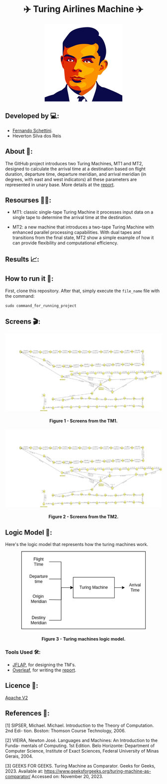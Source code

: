 <h1 align="center">✈️ Turing Airlines Machine ✈️</h1>

<div align="center">
	<a href="link_for_webite">
	<img height = "250em" src = "./assets/turing_icon.png" />
    </a>
</div>

## Developed by 💻:

- [Fernando Schettini](https://linktr.ee/fernandoschett).
- Heverton Silva dos Reis

## About 🤔:

The GitHub project introduces two Turing Machines, MT1 and MT2, designed to calculate the arrival time at a destination based on flight duration, departure time, departure meridian, and arrival meridian (in degrees, with east and west indicators) all these parameters are represented in unary base. More details at the [report](https://github.com/FernandoSchett/turing_machine/blob/main/tm_dev_report_and_docs.pdf).

## Resourses 🧑‍🔬:

- MT1: classic single-tape Turing Machine it processes input data on a single tape to determine the arrival time at the destination.

- MT2: a new machine that introduces a two-tape Turing Machine with enhanced parallel processing capabilities. With dual tapes and transitions from the final state, MT2 show a simple example of how it can provide flexibility and computational efficiency.

## Results 📈:

## How to run it 🏃:

First, clone this repository. After that, simply execute the ```file_name``` file with the command:

    sudo command_for_running_project

## Screens 🎬:

<div align="center">
	<a href="">
	<img height = "250em" src = "./assets/MT2.png" />
    </a>
</div>
<h4 align="center">Figure 1 - Screens from the TM1.</h4>

<div align="center">
	<a href="">
	<img height = "250em" src = "./assets/MT2.png" />
    </a>
</div>
<h4 align="center">Figure 2 - Screens from the TM2.</h4>


## Logic Model 🧮:

Here's the logic model that represents how the turing machines work.

<div align="center">
	<a href="">
	<img height = "250em" src = "./assets/logic_model.png" />
    </a>
</div>
<h4 align="center">Figure 3 - Turing machines logic model.</h4>

### Tools Used 🛠️: 

- [JFLAP](https://www.jflap.org/), for designing the TM's.  
- [Overleaf](https://pt.overleaf.com/), for writing the [report](https://github.com/FernandoSchett/turing_machine/blob/main/tm_dev_report_and_docs.pdf).  

## Licence 📜:

[Apache V2](https://choosealicense.com/licenses/apache-2.0/)

## References 📙:
	

[1] SIPSER, Michael. Michael. Introduction to the Theory of Computation. 2nd Edi-
tion. Boston: Thomson Course Technology, 2006.

[2] VIEIRA, Newton José. Languages and Machines: An Introduction to the Funda-
mentals of Computing. 1st Edition. Belo Horizonte: Department of Computer Science,
Institute of Exact Sciences, Federal University of Minas Gerais, 2004.

[3] GEEKS FOR GEEKS. Turing Machine as Comparator. Geeks for Geeks, 2023.
Available at: https://www.geeksforgeeks.org/turing-machine-as-comparator/
Accessed on: November 20, 2023.

